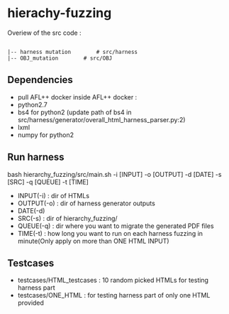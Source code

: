 # hierachy-fuzzing

Overiew of the src code :
```console

|-- harness mutation		# src/harness
|-- OBJ_mutation		# src/OBJ

```

## Dependencies

- pull AFL++ docker
inside AFL++ docker : 
- python2.7
- bs4 for python2 (update path of bs4 in src/harness/generator/overall_html_harness_parser.py:2) 
- lxml
- numpy for python2

## Run harness

  bash hierarchy_fuzzing/src/main.sh -i [INPUT] -o [OUTPUT] -d [DATE] -s [SRC] -q [QUEUE] -t [TIME]

- INPUT(-i) : dir of HTMLs
- OUTPUT(-o) : dir of harness generator outputs 
- DATE(-d)
- SRC(-s) : dir of hierarchy_fuzzing/
- QUEUE(-q) : dir where you want to migrate the generated PDF files
- TIME(-t) : how long you want to run on each harness fuzzing in minute(Only apply on more than ONE HTML INPUT) 

## Testcases

- testcases/HTML_testcases : 10 random picked HTMLs for testing harness part
- testcases/ONE_HTML : for testing harness part of only one HTML provided
